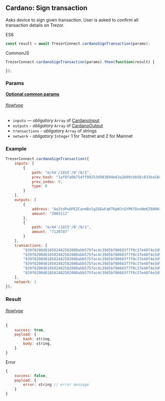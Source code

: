 
## Cardano: Sign transaction
Asks device to sign given transaction. User is asked to confirm all transaction
details on Trezor.

ES6
```javascript
const result = await TrezorConnect.cardanoSignTransaction(params);
```

CommonJS
```javascript
TrezorConnect.cardanoSignTransaction(params).then(function(result) {

});
```

### Params 
[****Optional common params****](commonParams.md)
###### [flowtype](../../src/js/types/cardano.js#L45-L59)
* `inputs` — *obligatory* `Array` of [CardanoInput](../../src/js/types/cardano.js#L31)
* `outputs` - *obligatory* `Array` of [CardanoOutput](../../src/js/types/cardano.js#L37)
* `transactions` - *obligatory* `Array` of strings
* `network` - *obligatory* `Integer` 1 for Testnet and 2 for Mainnet

### Example
```javascript
TrezorConnect.cardanoSignTransaction({
    inputs: [
        {
            path: "m/44'/1815'/0'/0/1",
            prev_hash: "1af8fa0b754ff99253d983894e63a2b09cbb56c833ba18c3384210163f63dcfc",
            prev_index: 0,
            type: 0
        }
    ],
    outputs: [
        {
            address: "Ae2tdPwUPEZCanmBz5g2GEwFqKTKpNJcGYPKfDxoNeKZ8bRHr8366kseiK2",
            amount: "3003112"
        },
        {
            path: "m/44'/1815'/0'/0/1",
            amount: "7120787"
        }
    ],
    transactions: [
        "839f8200d818582482582008abb575fac4c39d5bf80683f7f0c37e48f4e3d96e37d1f6611919a7241b456600ff9f8282d818582183581cda4da43db3fca93695e71dab839e72271204d28b9d964d306b8800a8a0001a7a6916a51a00305becffa0",
        "839f8200d818582482582008abb575fac4c39d5bf80683f7f0c37e48f4e3d96e37d1f6611919a7241b456600ff9f8282d818582183581cda4da43db3fca93695e71dab839e72271204d28b9d964d306b8800a8a0001a7a6916a51a00305becffa0",
        "839f8200d818582482582008abb575fac4c39d5bf80683f7f0c37e48f4e3d96e37d1f6611919a7241b456600ff9f8282d818582183581cda4da43db3fca93695e71dab839e72271204d28b9d964d306b8800a8a0001a7a6916a51a00305becffa0",
        "839f8200d818582482582008abb575fac4c39d5bf80683f7f0c37e48f4e3d96e37d1f6611919a7241b456600ff9f8282d818582183581cda4da43db3fca93695e71dab839e72271204d28b9d964d306b8800a8a0001a7a6916a51a00305becffa0",
        "839f8200d818582482582008abb575fac4c39d5bf80683f7f0c37e48f4e3d96e37d1f6611919a7241b456600ff9f8282d818582183581cda4da43db3fca93695e71dab839e72271204d28b9d964d306b8800a8a0001a7a6916a51a00305becffa0",
        "839f8200d818582482582008abb575fac4c39d5bf80683f7f0c37e48f4e3d96e37d1f6611919a7241b456600ff9f8282d818582183581cda4da43db3fca93695e71dab839e72271204d28b9d964d306b8800a8a0001a7a6916a51a00305becffa0",
    ],
    network: 1
});
```

### Result
###### [flowtype](../../src/js/types/cardano.js#L56-L59)
```javascript
{
    success: true,
    payload: {
        hash: string,
        body: string,
    }
}
```
Error
```javascript
{
    success: false,
    payload: {
        error: string // error message
    }
}
```
